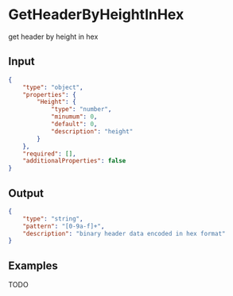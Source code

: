 # GetHeaderByHeightInHex

get header by height in hex

## Input

```json
{
    "type": "object",
    "properties": {
        "Height": {
            "type": "number",
            "minumum": 0,
            "default": 0,
            "description": "height"
        }
    },
    "required": [],
    "additionalProperties": false
}
```

## Output

```json
{
    "type": "string",
    "pattern": "[0-9a-f]+",
    "description": "binary header data encoded in hex format"
}
```

## Examples

TODO
